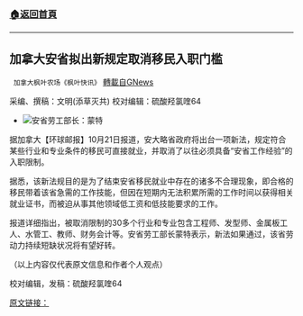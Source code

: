 ###  [:house:返回首頁](https://github.com/ourhimalayas/txt)
---


## 加拿大安省拟出新规定取消移民入职门槛
` 加拿大枫叶农场《枫叶快讯》` [轉載自GNews](https://gnews.org/zh-hans/1615259/)

采编、撰稿：文明(添草灭共)     校对编辑：硫酸羟氯喹64

- ![](https://assets.gnews.org/wp-content/uploads/2021/10/an-edited.jpg)安省劳工部长：蒙特


据加拿大【环球邮报】10月21日报道，安大略省政府将出台一项新法，规定符合某些行业和专业条件的移民可直接就业，并取消了以往必须具备“安省工作经验”的入职限制。

据悉，该新法规目的是为了结束安省移民就业中存在的诸多不合理现象，即合格的移民带着该省急需的工作技能，但因在短期内无法积累所需的工作时间以获得相关就业证书，而被迫从事其他领域低工资和低技能要求的工作。

报道详细指出，被取消限制的30多个行业和专业包含工程师、发型师、金属板工人、水管工、教师、财务会计等。安省劳工部长蒙特表示，新法如果通过，该省劳动力持续短缺状况将有望好转。

（以上内容仅代表原文信息和作者个人观点）

校对编辑，发稿：硫酸羟氯喹64

[原文链接：](https://www.theglobeandmail.com/politics/article-ontario-to-remove-work-certification-barrier-for-immigrants/)
